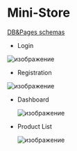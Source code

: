 # Mini-Store

<a href='https://www.figma.com/community/file/1310833612082667013'>DB&Pages schemas</a>

- Login

![изображение](https://github.com/Jaswine/Mini-Store/assets/82625479/3fafec82-b917-4756-8be7-c2eb41e958b1)

- Registration

![изображение](https://github.com/Jaswine/Mini-Store/assets/82625479/bb0ad86d-45bd-4fdb-8d28-df15b008db95)

- Dashboard

  ![изображение](https://github.com/Jaswine/Mini-Store/assets/82625479/fd97baae-806a-4f19-919a-d91797ac024b)

- Product List

  ![изображение](https://github.com/Jaswine/Mini-Store/assets/82625479/d71e900e-f465-472b-b197-19079a5eada0)
